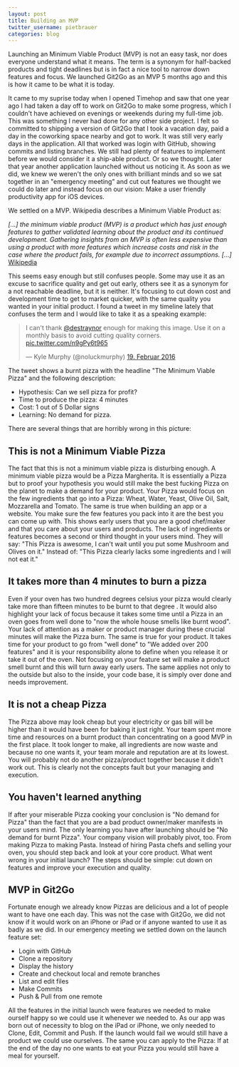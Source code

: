 ```yaml
---
layout: post
title: Building an MVP
twitter_username: pietbrauer
categories: blog
---
```


Launching an Minimum Viable Product (MVP) is not an easy task, nor does everyone understand what it means. The term is a synonym for half-backed products and tight deadlines but is in fact a nice tool to narrow down features and focus. We launched Git2Go as an MVP 5 months ago and this is how it came to be what it is today.


It came to my suprise today when I opened Timehop and saw that one year ago I had taken a day off to work on Git2Go to make some progress, which I couldn't have achieved on evenings or weekends during my full-time job. This was something I never had done for any other side project. I felt so committed to shipping a version of Git2Go that I took a vacation day, paid a day in the coworking space nearby and got to work.
It was still very early days in the application. All that worked was login with GitHub, showing commits and listing branches. We still had plenty of features to implement before we would consider it a ship-able product. Or so we thought. Later that year another application launched without us noticing it. As soon as we did, we knew we weren't the only ones with brilliant minds and so we sat together in an "emergency meeting" and cut out features we thought we could do later and instead focus on our vision: Make a user friendly productivity app for iOS devices.

We settled on a MVP. Wikipedia describes a Minimum Viable Product as:

*[...] the minimum viable product (MVP) is a product which has just enough features to gather validated learning about the product and its continued development. Gathering insights from an MVP is often less expensive than using a product with more features which increase costs and risk in the case where the product fails, for example due to incorrect assumptions. [...]* [Wikipedia][1]

This seems easy enough but still confuses people. Some may use it as an excuse to sacrifice quality and get out early, others see it as a synonym for a not reachable deadline, but it is neither. It's focusing to cut down cost and development time to get to market quicker, with the same quality you wanted in your initial product.
I found a tweet in my timeline lately that confuses the term and I would like to take it as a speaking example:

<blockquote class="twitter-tweet" data-lang="de"><p lang="en" dir="ltr">I can&#39;t thank <a href="https://twitter.com/destraynor">@destraynor</a> enough for making this image. Use it on a monthly basis to avoid cutting quality corners. <a href="https://t.co/n9gPy6t965">pic.twitter.com/n9gPy6t965</a></p>&mdash; Kyle Murphy (@noluckmurphy) <a href="https://twitter.com/noluckmurphy/status/700695023428325376">19. Februar 2016</a></blockquote> <script async src="//platform.twitter.com/widgets.js" charset="utf-8"></script>

The tweet shows a burnt pizza with the headline "The Minimum Viable Pizza" and the following description:

* Hypothesis: Can we sell pizza for profit?
* Time to produce the pizza: 4 minutes
* Cost: 1 out of 5 Dollar signs
* Learning: No demand for pizza.

There are several things that are horribly wrong in this picture:

## This is not a Minimum Viable Pizza

The fact that this is not a minimum viable pizza is disturbing enough. A minimum viable pizza would be a Pizza Margherita. It is essentially a Pizza but to proof your hypothesis you would still make the best fucking Pizza on the planet to make a demand for your product. Your Pizza would focus on the few ingredients that go into a Pizza: Wheat, Water, Yeast, Olive Oil, Salt, Mozzarella and Tomato. The same is true when building an app or a website. You make sure the few features you pack into it are the best you can come up with. This shows early users that you are a good chef/maker and that you care about your users and products. The lack of ingredients or features becomes a second or third thought in your users mind. They will say: "This Pizza is awesome, I can't wait until you put some Mushroom and Olives on it." Instead of: "This Pizza clearly lacks some ingredients and I will not eat it."

## It takes more than 4 minutes to burn a pizza

Even if your oven has two hundred degrees celsius your pizza would clearly take more than fifteen minutes to be burnt to that degree . It would also highlight your lack of focus because it takes some time until a Pizza in an oven goes from well done to "now the whole house smells like burnt wood". Your lack of attention as a maker or product manager during these crucial minutes will make the Pizza burn. The same is true for your product. It takes time for your product to go from "well done" to "We added over 200 features" and it is your responsibility alone to define when you release it or take it out of the oven. Not focusing on your feature set will make a product smell burnt and this will turn away early users. The same applies not only to the outside but also to the inside, your code base, it is simply over done and needs improvement.

## It is not a cheap Pizza

The Pizza above may look cheap but your electricity or gas bill will be higher than it would have been for baking it just right. Your team spent more time and resources on a burnt product than concentrating on a good MVP in the first place. It took longer to make, all ingredients are now waste and because no one wants it, your team morale and reputation are at its lowest. You will probably not do another pizza/product together because it didn't work out. This is clearly not the concepts fault but your managing and execution.

## You haven't learned anything

If after your miserable Pizza cooking your conclusion is "No demand for Pizza" than the fact that you are a bad product owner/maker manifests in your users mind.
The only learning you have after launching should be "No demand for burnt Pizza". Your company vision will probably pivot, too. From making Pizza to making Pasta.
Instead of hiring Pasta chefs and selling your oven, you should step back and look at your core product. What went wrong in your initial launch? The steps should be simple: cut down on features and improve your execution and quality.

## MVP in Git2Go

Fortunate enough we already know Pizzas are delicious and a lot of people want to have one each day. This was not the case with Git2Go, we did not know if it would work on an iPhone or iPad or if anyone wanted to use it as badly as we did. In our emergency meeting we settled down on the launch feature set:

- Login with GitHub
- Clone a repository
- Display the history
- Create and checkout local and remote branches
- List and edit files
- Make Commits
- Push & Pull from one remote

All the features in the initial launch were features we needed to make ourself happy so we could use it whenever we needed to. As our app was born out of necessity to blog on the iPad or iPhone, we only needed to Clone, Edit, Commit and Push. If the launch would fail we would still have a product we could use ourselves. The same you can apply to the Pizza: If at the end of the day no one wants to eat your Pizza you would still have a meal for yourself.

[1]:	https://en.m.wikipedia.org/wiki/Minimum_viable_product